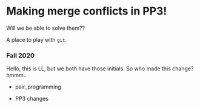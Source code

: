 # Making merge conflicts in PP3!
Will we be able to solve them??

A place to play with `git`.

### Fall 2020

Hello, this is LL, but we both have those initials. So who made this change? hmmm..

- pair_programming

- PP3 changes




